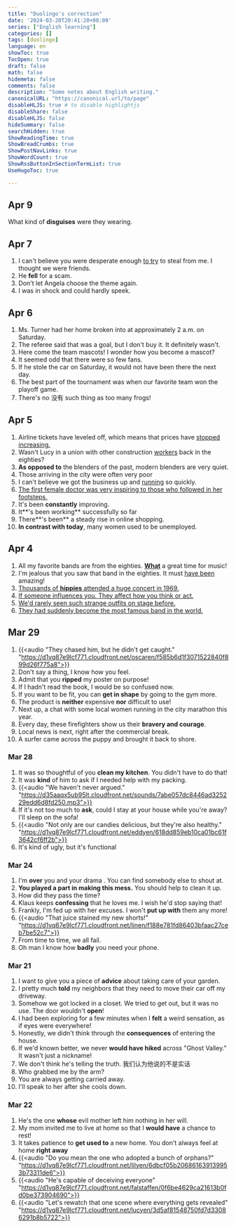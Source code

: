 ```yaml
---
title: "Duolingo's correction"
date: '2024-03-20T20:41:20+08:00'
series: ["English learning"]
categories: []
tags: [duolingo]
language: en
showToc: true
TocOpen: true
draft: false
math: false
hidemeta: false
comments: false
description: "Some notes about English writing."
canonicalURL: "https://canonical.url/to/page"
disableHLJS: true # to disable highlightjs
disableShare: false
disableHLJS: false
hideSummary: false
searchHidden: true
ShowReadingTime: true
ShowBreadCrumbs: true
ShowPostNavLinks: true
ShowWordCount: true
ShowRssButtonInSectionTermList: true
UseHugoToc: true

---
```


## Apr 9

What kind of **disguises** were they wearing.

## Apr 7

1. I can't believe you were desperate enough <u>to try</u> to steal from me. I thought we were friends.
2. He **fell** for a scam.
3. Don't let Angela choose the theme again.
4. I was in shock and could hardly speek.

## Apr 6

1. Ms. Turner had her home broken into at approximately 2 a.m. on Saturday.
2. The referee said that was a goal, but I don't buy it. It definitely wasn't.
3. Here come the team mascots! I wonder how you become a mascot?
4. It seemed odd that there were so few fans.
5. If he stole the car on Saturday, it would not have been there the next day.
6. The best part of the tournament was when our favorite team won the playoff game.
7. There's no 没有 such thing as too many frogs!

## Apr 5

1. Airline tickets have leveled off, which means that prices have <u>stopped increasing.</u>
2. Wasn't Lucy in a union with other construction <u>workers</u> back in the eighties?
3. **As opposed to** the blenders of the past, modern blenders are very quiet.
4. Those arriving in the city were often very poor
5. I can't believe we got the business up and <u>running</u> so quickly.
6. [The first female doctor was very inspiring to those who followed in her footsteps. ](https://enpuz.com/The-first-female-doctor-was-very-inspiring-to-those-who-followed-in-her-footsteps.=)
7. It's been **constantly** improving.
8. It**'s been working** successfully so far
9. There**'s been** a steady rise in online shopping.
10. **In contrast with today**, many women used to be unemployed.

## Apr 4

1. All my favorite bands are from the eighties. **<u>What</u>** a great time for music!
2. I'm jealous that you saw that band in the eighties. It must <u>have been</u> amazing!
3. <u>Thousands of **hippies** attended a huge concert in 1969.</u>
4. <u>If someone influences you. They affect how you think or act.</u>
5. <u>We'd rarely seen such strange outfits on stage before.</u>
6. <u>They had suddenly become the most famous band in the world.</u>

## Mar 29

1. {{<audio "They chased him, but he didn't get caught." "https://d1vq87e9lcf771.cloudfront.net/oscaren/f585b6d1f3071522840f899d26f775a8">}}
2. Don't say a thing, I know how you feel.
3. Admit that you **ripped** my poster on purpose!
4. If I hadn't read the book, I would be so confused now.
5. If you want to be fit, you can **get in shape** by going to the gym more.
6. The product is **neither** expensive **nor** difficult to use!
7. Next up, a chat with some local women running in the city marathon this year.
8. Every day, these firefighters show us their **bravery and courage**.
9. Local news is next, right after the commercial break.
10. A surfer came across the puppy and brought it back to shore.

### Mar 28

1. It was so thoughtful of you **clean my kitchen**. You didn't have to do that!
2. It was **kind** of him to ask if I needed help with my packing.
3. {{<audio "We haven't never argued." "https://d35aaqx5ub95lt.cloudfront.net/sounds/7abe057dc8446ad325229edd6d8fd250.mp3">}}
4. If it's not too much to **ask**, could I stay at your house while you're away? I'll sleep on the sofa!
5. {{<audio "Not only are our candies delicious, but they're also healthy." "https://d1vq87e9lcf771.cloudfront.net/eddyen/618dd859eb10ca01bc61f3642cf6ff2b">}}
6. It's kind of ugly, but it's functional

### Mar 24

1. I'm **over** you and your drama . You can find somebody else to shout at.
2. **You played a part in making this mess.** You should help to clean it up.
3. How did they pass the time?
4. Klaus keeps **confessing** that he loves me. I wish he'd stop saying that!
5. Frankly, I'm fed up with her excuses. I won't **put up with** them any more!
6. {{<audio "That juice stained my new shorts!" "https://d1vq87e9lcf771.cloudfront.net/linen/f188e781fd86403bfaac27ceb7be52c7">}}
7. From time to time, we all fail.
8. Oh man I know how **badly** you need your phone.

### Mar 21

1. I want to give you a piece of **advice** about taking care of your garden.
2. I pretty much **told** my neighbors that they need to move their car off my driveway.
3. Somehow we got locked in a closet. We tried to get out, but it was no use. The door wouldn't **open**!
4. I had been exploring for a few minutes when I **felt** a weird sensation, as if eyes were everywhere!
5. Honestly, we didn't think through the **consequences** of entering the house.
6. If we'd known better, we never **would have hiked** across "Ghost Valley." It wasn't just a nickname!
7. We don't think he's telling the truth. 我们认为他说的不是实话
8. Who grabbed me by the arm?
9. You are always getting carried away.
10. I'll speak to her after she cools down.

### Mar 22

1. He's the one **whose** evil mother left him nothing in her will.
2. My mom invited me to live at home so that I **would have** a chance to rest!  
3. It takes patience to **get used to** a new home. You don't always feel at home **right away**
4. {{<audio "Do you mean the one who adopted a bunch of orphans?" "https://d1vq87e9lcf771.cloudfront.net/lilyen/6dbcf05b206861639139953b73311de6">}}
5. {{<audio "He's capable of deceiving everyone" "https://d1vq87e9lcf771.cloudfront.net/falstaffen/0f6be4629ca21613b0fd0be373904690">}}
6. {{<audio "Let's rewatch that one scene where everything gets revealed" "https://d1vq87e9lcf771.cloudfront.net/lucyen/3d5af81548750fd7d33086291b8b5722">}}
